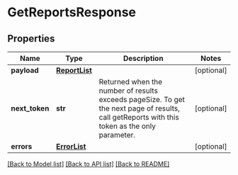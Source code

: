 # GetReportsResponse

## Properties
Name | Type | Description | Notes
------------ | ------------- | ------------- | -------------
**payload** | [**ReportList**](ReportList.md) |  | [optional] 
**next_token** | **str** | Returned when the number of results exceeds pageSize. To get the next page of results, call getReports with this token as the only parameter. | [optional] 
**errors** | [**ErrorList**](ErrorList.md) |  | [optional] 

[[Back to Model list]](../README.md#documentation-for-models) [[Back to API list]](../README.md#documentation-for-api-endpoints) [[Back to README]](../README.md)

